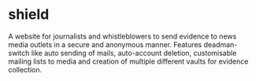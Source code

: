 # shield
A website for journalists and whistleblowers to send evidence to news media outlets in a secure and
anonymous manner. Features deadman-switch like auto sending of mails, auto-account deletion, customisable
mailing lists to media and creation of multiple different vaults for evidence collection.
